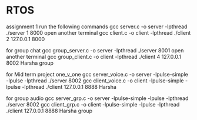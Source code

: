 # RTOS
assignment 1
run the following commands 
gcc server.c -o server -lpthread
./server 1 8000
open another terminal 
gcc client.c -o client -lpthread
./client 2 127.0.0.1 8000

for group chat
gcc group_server.c -o server -lpthread
./server 8001
open another terminal 
gcc group_client.c -o client -lpthread
./client 4 127.0.0.1 8002 Harsha group

for Mid term project
one_v_one
gcc server_voice.c -o server -lpulse-simple -lpulse -lpthread
./server 8002
gcc client_voice.c -o client -lpulse-simple -lpulse -lpthread
./client 127.0.0.1 8888 Harsha


for group audio
gcc server_grp.c -o server -lpulse-simple -lpulse -lpthread
./server 8002
gcc client_grp.c -o client -lpulse-simple -lpulse -lpthread
./client 127.0.0.1 8888 Harsha group

